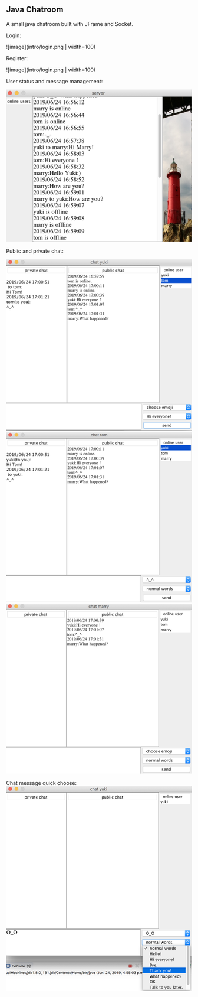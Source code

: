 ## Java Chatroom

A small java chatroom built with JFrame and Socket.

Login:

![image](intro/login.png | width=100)

Register:

![image](intro/login.png | width=100)


User status and message management:

![image](intro/server.png)

Public and private chat:

![image](intro/yuki.png)
![image](intro/tom.png)
![image](intro/marry.png)

Chat message quick choose:
![image](intro/select.png)



